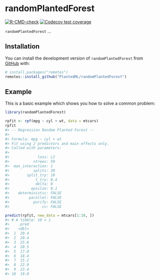 
<!-- README.md is generated from README.Rmd. Please edit that file -->

# randomPlantedForest

<!-- badges: start -->

[![R-CMD-check](https://github.com/PlantedML/randomPlantedForest/actions/workflows/R-CMD-check.yaml/badge.svg)](https://github.com/PlantedML/randomPlantedForest/actions/workflows/R-CMD-check.yaml)
[![Codecov test
coverage](https://codecov.io/gh/PlantedML/randomPlantedForest/branch/master/graph/badge.svg)](https://app.codecov.io/gh/PlantedML/randomPlantedForest?branch=master)
<!-- badges: end -->

`randomPlantedForest` …

## Installation

You can install the development version of `randomPlantedForest` from
[GitHub](https://github.com/) with:

``` r
# install.packages("remotes")
remotes::install_github("PlantedML/randomPlantedForest")
```

## Example

This is a basic example which shows you how to solve a common problem:

``` r
library(randomPlantedForest)

rpfit <- rpf(mpg ~ cyl + wt, data = mtcars)
rpfit
#> -- Regression Random Planted Forest --
#> 
#> Formula: mpg ~ cyl + wt 
#> Fit using 2 predictors and main effects only.
#> Called with parameters:
#> 
#>             loss: L2
#>           ntrees: 50
#>  max_interaction: 1
#>           splits: 30
#>        split_try: 10
#>            t_try: 0.4
#>            delta: 0
#>          epsilon: 0.1
#>    deterministic: FALSE
#>         parallel: FALSE
#>           purify: FALSE
#>               cv: FALSE

predict(rpfit, new_data = mtcars[1:10, ])
#> # A tibble: 10 × 1
#>    .pred
#>    <dbl>
#>  1  20.4
#>  2  20.4
#>  3  25.6
#>  4  20.5
#>  5  17.0
#>  6  18.4
#>  7  15.2
#>  8  22.9
#>  9  23.4
#> 10  19.0
```
